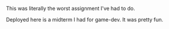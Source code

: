 

This was literally the worst assignment I've had to do.

Deployed here is a midterm I had for game-dev. It was pretty fun.
